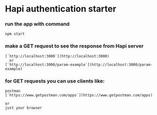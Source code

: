 # Hapi authentication starter

### run the app with command
```
npm start 
```

### make a GET request to see the response from Hapi server
```
[`http://localhost:3000`](http://localhost:3000)
  or
[`http://localhost:3000/param-example`](http://localhost:3000/param-example)
```

### for GET requests you can use clients like:
```
postman
[`https://www.getpostman.com/apps`](https://www.getpostman.com/apps)
```

```
or
just your browser 
```